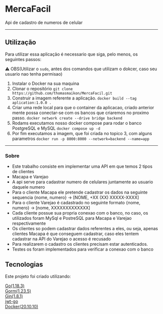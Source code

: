# MercaFacil
Api de cadastro de numeros de celular

---

## Utilização

Para utilizar essa aplicação é necessario que siga, pelo menos, os seguintes passos:

:warning: OBS(Utilizar o ```sudo```, antes dos comandos que utilizam o dokcer, caso seu usuario nao tenha permisao)

1. Instalar o Docker na sua maquina
2. Clonar o repositório
```git clone https://github.com/thomasmaikon/MercaFacil.git ```
3. Construir a imagem referente a aplicação. 
```docker build --tag aplication:1.0.0 . ```
4. Criar uma rede local para que o container da aplicacao, criado anterior mente possa conectar-se com os bancos que criaremos no proximo passo.
```docker network create --drive bridge backend```
1. Rodams executamos nosso docker compose para rodar o banco PostgreSQL e MySQL
```docker compose up -d```
6. Por fim executamos a imagem, que foi criada no topico 3, com alguns parametros
```docker run -p 8000:8000 --network=backend --name=app```

---

### Sobre

* Este trabalho consiste em implementar uma API em que temos 2 tipos de clientes
* Macapa e Varejao
* A api serve para cadastrar numero de celulares juntamente ao usuario daquele numero
* Para o cliente Macapa ele pretende cadastrar os dados na seguinte sequencia {nome, numero} -> [NOME, +XX (XX) XXXXX-XXXX]
* Para o cliente Varejao é cadastrado no seguinte formato {nome, numero} -> [nome, XXXXXXXXXXXXX]
* Cada cliente possue sua propria conexao com o banco, no caso, os utilizados foram MySql e PostreSQL para Macapa e Varejao respectivamente
* Os clientes so podem cadastrar dados referentes a eles, ou seja, apenas clientes Macapa é que conseguem cadastrar, caso eles tentem cadastrar na API do Varejao o acesso é recusado
* Para realizarem o cadastro os clientes precisam estar autenticados.
* Testes os foram implementados para verificar a conexao com o banco

## Tecnologias

Este projeto foi criado utilizando:

[Go(1.18.3)](https://go.dev/doc/)   
[Gorm(1.23.5)](https://github.com/gin-gonic/gin)   
[Gin(1.8.1)](https://gorm.io/index.html)   
[jwt-go](https://github.com/dgrijalva/jwt-go)   
[Docker(20.10.10)](https://docs.docker.com/)   
